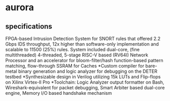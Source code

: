 # aurora

## specifications
FPGA-based Intrusion Detection System for SNORT rules that offered 2.2 Gbps IDS throughput, 12x higher than software-only implementation and scalable to 11500 (25%) rules. System included dual-core, (fine multithreaded) 4-threaded, 5-stage RISC-V based (RV64I) Network Processor and an accelerator for bloom-filter/hash function-based pattern matching, flow-through SSRAM for Caches
*Custom compiler for bare-metal binary generation and logic analyzer for debugging on the DETER testbed
*Synthesizable design in Verilog utilizing 15k LUTs and Flip-flops on Xilinx Virtex-II Pro
*Toolchain: Logic Analyzer output formatter on Bash, Wireshark-equivalent for packet debugging, Smart Arbiter based dual-core engine, Memory I/O based handshake mechanism
